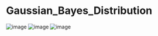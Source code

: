 # Gaussian_Bayes_Distribution

![image](https://user-images.githubusercontent.com/86251983/164311238-c1ec3f2e-3664-4c0e-ada1-3cdcfb49f45d.png)
![image](https://user-images.githubusercontent.com/86251983/164311303-381d6a29-f285-4127-a8d1-a6c842487705.png)
![image](https://user-images.githubusercontent.com/86251983/164311335-d6249256-b027-463f-aecc-1a9d5f9f5db4.png)
